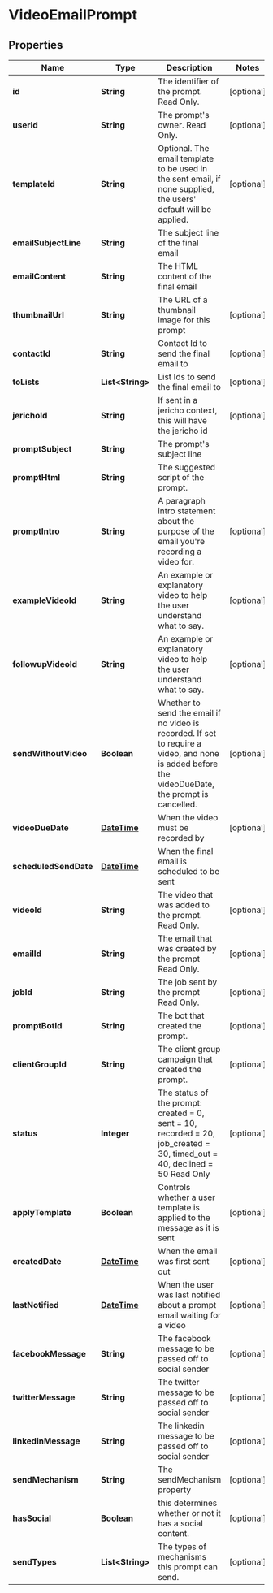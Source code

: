 
# VideoEmailPrompt

## Properties
Name | Type | Description | Notes
------------ | ------------- | ------------- | -------------
**id** | **String** | The identifier of the prompt. Read Only. |  [optional]
**userId** | **String** | The prompt&#39;s owner. Read Only. |  [optional]
**templateId** | **String** | Optional. The email template to be used in the sent email, if none supplied, the users&#39; default will be applied. |  [optional]
**emailSubjectLine** | **String** | The subject line of the final email | 
**emailContent** | **String** | The HTML content of the final email | 
**thumbnailUrl** | **String** | The URL of a thumbnail image for this prompt |  [optional]
**contactId** | **String** | Contact Id to send the final email to |  [optional]
**toLists** | **List&lt;String&gt;** | List Ids to send the final email to |  [optional]
**jerichoId** | **String** | If sent in a jericho context, this will have the jericho id |  [optional]
**promptSubject** | **String** | The prompt&#39;s subject line | 
**promptHtml** | **String** | The suggested script of the prompt. | 
**promptIntro** | **String** | A paragraph intro statement about the purpose of the email you&#39;re recording a video for. |  [optional]
**exampleVideoId** | **String** | An example or explanatory video to help the user understand what to say. |  [optional]
**followupVideoId** | **String** | An example or explanatory video to help the user understand what to say. |  [optional]
**sendWithoutVideo** | **Boolean** | Whether to send the email if no video is recorded. If set to require a video, and none is added before the videoDueDate, the prompt is cancelled. |  [optional]
**videoDueDate** | [**DateTime**](DateTime.md) | When the video must be recorded by |  [optional]
**scheduledSendDate** | [**DateTime**](DateTime.md) | When the final email is scheduled to be sent | 
**videoId** | **String** | The video that was added to the prompt. Read Only. |  [optional]
**emailId** | **String** | The email that was created by the prompt Read Only. |  [optional]
**jobId** | **String** | The job sent by the prompt Read Only. |  [optional]
**promptBotId** | **String** | The bot that created the prompt. |  [optional]
**clientGroupId** | **String** | The client group campaign that created the prompt. |  [optional]
**status** | **Integer** | The status of the prompt: created &#x3D; 0, sent &#x3D; 10, recorded &#x3D; 20, job_created &#x3D; 30, timed_out &#x3D; 40, declined &#x3D; 50 Read Only |  [optional]
**applyTemplate** | **Boolean** | Controls whether a user template is applied to the message as it is sent |  [optional]
**createdDate** | [**DateTime**](DateTime.md) | When the email was first sent out |  [optional]
**lastNotified** | [**DateTime**](DateTime.md) | When the user was last notified about a prompt email waiting for a video |  [optional]
**facebookMessage** | **String** | The facebook message to be passed off to social sender |  [optional]
**twitterMessage** | **String** | The twitter message to be passed off to social sender |  [optional]
**linkedinMessage** | **String** | The linkedin message to be passed off to social sender |  [optional]
**sendMechanism** | **String** | The sendMechanism property |  [optional]
**hasSocial** | **Boolean** | this determines whether or not it has a social content. |  [optional]
**sendTypes** | **List&lt;String&gt;** | The types of mechanisms this prompt can send. |  [optional]



